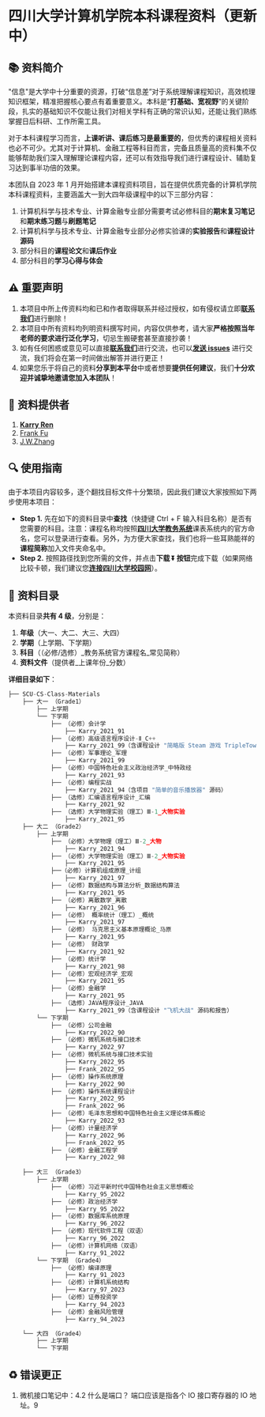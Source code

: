 # 四川大学计算机学院本科课程资料（更新中）

## :books: 资料简介

"信息"是大学中十分重要的资源，打破“信息差”对于系统理解课程知识，高效梳理知识框架，精准把握核心要点有着重要意义。本科是“**打基础、宽视野**”的关键阶段，扎实的基础知识不仅能让我们对相关学科有正确的常识认知，还能让我们熟练掌握日后科研、工作所需工具。

对于本科课程学习而言，**上课听讲、课后练习是最重要的**，但优秀的课程相关资料也必不可少。尤其对于计算机、金融工程等科目而言，完备且质量高的资料集不仅能够帮助我们深入理解理论课程内容，还可以有效指导我们进行课程设计、辅助复习达到事半功倍的效果。

本团队自 2023 年 1 月开始搭建本课程资料项目，旨在提供优质完备的计算机学院本科课程资料，主要涵盖大一到大四年级课程中的以下三部分内容：

1. 计算机科学与技术专业、计算金融专业部分需要考试必修科目的**期末复习笔记**和**期末练习题**与**刷题笔记**
2. 计算机科学与技术专业、计算金融专业部分必修实验课的**实验报告**和**课程设计源码**
3. 部分科目的**课程论文**和**课后作业**
4. 部分科目的**学习心得与体会**



## :warning: 重要声明

1. 本项目中所上传资料均和已和作者取得联系并经过授权，如有侵权请立即[**联系我们**](KarryRenKai@outlook.com)进行删除！
2. 本项目中所有资料均列明资料撰写时间，内容仅供参考，请大家**严格按照当年老师的要求进行泛化学习**，切忌生搬硬套甚至直接抄袭！
3. 如有任何困惑或意见可以直接[**联系我们**](KarryRenKai@outlook.com)进行交流，也可以[**发送 issues**](https://github.com/KarryRen/SCU-CS-Class-Materials/issues) 进行交流，我们将会在第一时间做出解答并进行更正！
4. 如果您乐于将自己的资料**分享到本平台**中或者想要**提供任何建议**，我们**十分欢迎并诚挚地邀请您加入本团队**！



## :bow: 资料提供者

1. [**Karry Ren**](KarryRenKai@outlook.com)
2. [Frank Fu]()
3. [J.W.Zhang]()



## :mag: 使用指南

由于本项目内容较多，逐个翻找目标文件十分繁琐，因此我们建议大家按照如下两步使用本项目：

- **Step 1.** 先在如下的资料目录中**查找**（快捷键 Ctrl + F 输入科目名称）是否有您需要的科目。注意：课程名称均按照[**四川大学教务系统**](http://zhjw.scu.edu.cn)课表系统内的官方命名，您可以登录进行查看。另外，为方便大家查找，我们也将一些耳熟能祥的**课程简称**加入文件夹命名中。
- **Step 2.** 按照路径找到您所需的文件，并点击**下载 ⏬ 按钮**完成下载（如果网络比较卡顿，我们建议您[**连接四川大学校园网**](http://192.168.2.135)）。



## :memo: 资料目录

本资料目录**共有 4 级**，分别是：

1. **年级**（大一、大二、大三、大四）
2. **学期**（上学期、下学期）
3. **科目**（（必修/选修）\_教务系统官方课程名\_常见简称）
4. **资料文件**（提供者\_上课年份\_分数）

**详细目录如下**：

```python
├── SCU-CS-Class-Materials
    ├── 大一 （Grade1）
        ├── 上学期
        └── 下学期
            ├── （必修）会计学
                ├── Karry_2021_91
            ├── （必修）高级语言程序设计-Ⅱ_C++
                ├── Karry_2021_99（含课程设计 "简略版 Steam 游戏 TripleTown" 源码）
            ├── （必修）军事理论_军理
                ├── Karry_2021_99
            ├── （必修）中国特色社会主义政治经济学_中特政经
                ├── Karry_2021_93
            ├── （必修）编程实战
                ├── Karry_2021_94（含项目 "简单的音乐播放器" 源码）
            ├── （选修）汇编语言程序设计_汇编
                ├── Karry_2021_92
            ├── （选修）大学物理实验（理工）Ⅲ-1_大物实验
                ├── Karry_2021_95
    ├── 大二 （Grade2）
        ├── 上学期
            ├── （必修）大学物理（理工）Ⅲ-2_大物
                ├── Karry_2021_94
            ├── （必修）大学物理实验（理工）Ⅲ-2_大物实验
                ├── Karry_2021_95
            ├──（必修）计算机组成原理_计组
                ├── Karry_2021_97
            ├── （必修）数据结构与算法分析_数据结构算法
                ├── Karry_2021_95
            ├── （必修）离散数学_离散	
                ├── Karry_2021_96
            ├── （必修） 概率统计（理工）_概统
                ├── Karry_2021_97
            ├── （必修） 马克思主义基本原理概论_马原
                ├── Karry_2021_95
            ├── （必修） 财政学
                ├── Karry_2021_92
            ├── （必修）统计学
                ├── Karry_2021_98
            ├── （必修）宏观经济学_宏观
                ├── Karry_2021_95
            ├── （必修）金融学
                ├── Karry_2021_95
            ├── （选修）JAVA程序设计_JAVA
                ├── Karry_2021_99（含课程设计 "飞机大战" 源码和报告）
        └── 下学期
            ├── （必修）公司金融
                ├── Karry_2022_90
            ├── （必修）微机系统与接口技术
                ├── Karry_2022_97
            ├── （必修）微机系统与接口技术实验
                ├── Karry_2022_95
                ├── Frank_2022_95
            ├── （必修）操作系统原理
                ├── Karry_2022_90
            ├── （必修）操作系统课程设计
                ├── Karry_2022_95
                ├── Frank_2022_96
            ├── （必修）毛泽东思想和中国特色社会主义理论体系概论
                ├── Karry_2022_93
            ├── （必修）计量经济学
                ├── Karry_2022_96
                ├── Frank_2022_95
            ├── （必修）金融工程学
                ├── Karry_2022_98
        
    ├── 大三 （Grade3）
        ├── 上学期
            ├── （必修）习近平新时代中国特色社会主义思想概论
                ├── Karry_95_2022
            ├── （必修）政治经济学
                ├── Karry_95_2022
            ├── （必修）数据库系统原理
                ├── Karry_96_2022
            ├── （必修）现代软件工程（双语）
                ├── Karry_96_2022
            ├── （必修）计算机网络（双语）
                ├── Karry_91_2022
        └── 下学期 （Grade4）
            ├── （必修）编译原理
                ├── Karry_91_2023
            ├── （必修）计算机系统结构
                ├── Karry_97_2023
            ├── （必修）证券投资学
                ├── Karry_94_2023
            ├── （必修）金融风险管理
                ├── Karry_94_2023

    └── 大四 （Grade4）
        ├── 上学期
        └── 下学期
```



## :recycle: 错误更正

1. 微机接口笔记中：4.2 什么是端口？ 端口应该是指各个 IO 接口寄存器的 IO 地址。9
